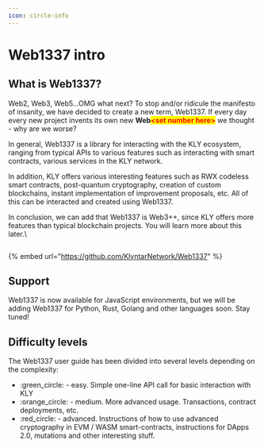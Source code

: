 ```yaml
---
icon: circle-info
---
```


# Web1337 intro

## What is Web1337?

Web2, Web3, Web5...OMG what next? To stop and/or ridicule the manifesto of insanity, we have decided to create a new term, Web1337. If every day every new project invents its own new **Web**<mark style="color:red;">**\<set number here>**</mark> we thought - why are we worse?

In general, Web1337 is a library for interacting with the KLY ecosystem, ranging from typical APIs to various features such as interacting with smart contracts, various services in the KLY network.

In addition, KLY offers various interesting features such as RWX codeless smart contracts, post-quantum cryptography, creation of custom blockchains, instant implementation of improvement proposals, etc. All of this can be interacted and created using Web1337.

In conclusion, we can add that Web1337 is Web3++, since KLY offers more features than typical blockchain projects. You will learn more about this later.\


<figure><img src="../.gitbook/assets/Web1337_Cover.png" alt=""><figcaption></figcaption></figure>

{% embed url="https://github.com/KlyntarNetwork/Web1337" %}

## Support

Web1337 is now available for JavaScript environments, but we will be adding Web1337 for Python, Rust, Golang and other languages soon. Stay tuned!

## Difficulty levels

The Web1337 user guide has been divided into several levels depending on the complexity:

* :green\_circle: - easy. Simple one-line API call for basic interaction with KLY
* :orange\_circle: - medium. More advanced usage. Transactions, contract deployments, etc.
* :red\_circle: - advanced. Instructions of how to use advanced cryptography in EVM / WASM smart-contracts, instructions for DApps 2.0, mutations and other interesting stuff.
